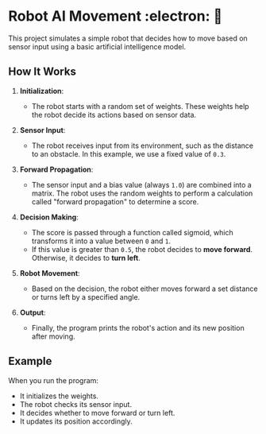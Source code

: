 # Robot AI Movement :electron: 🤖

This project simulates a simple robot that decides how to move based on sensor input using a basic artificial intelligence model.

## How It Works

1. **Initialization**:
   - The robot starts with a random set of weights. These weights help the robot decide its actions based on sensor data.

2. **Sensor Input**:
   - The robot receives input from its environment, such as the distance to an obstacle. In this example, we use a fixed value of `0.3`.

3. **Forward Propagation**:
   - The sensor input and a bias value (always `1.0`) are combined into a matrix. The robot uses the random weights to perform a calculation called "forward propagation" to determine a score.

4. **Decision Making**:
   - The score is passed through a function called sigmoid, which transforms it into a value between `0` and `1`.
   - If this value is greater than `0.5`, the robot decides to **move forward**. Otherwise, it decides to **turn left**.

5. **Robot Movement**:
   - Based on the decision, the robot either moves forward a set distance or turns left by a specified angle.

6. **Output**:
   - Finally, the program prints the robot's action and its new position after moving.

## Example

When you run the program:
- It initializes the weights.
- The robot checks its sensor input.
- It decides whether to move forward or turn left.
- It updates its position accordingly.
